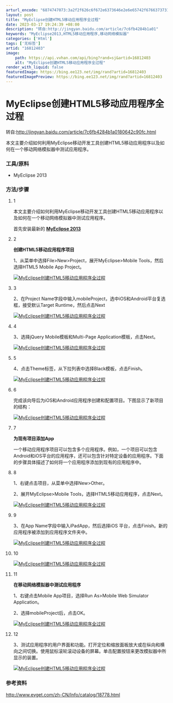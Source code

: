 ```yaml
---
arturl_encode: "6874747073:3a2f2f626c6f672e6373646e2e6e65742f6766373731313135:2f61727469636c652f64657461696c732f3136383132343033"
layout: post
title: "MyEclipse创建HTML5移动应用程序全过程"
date: 2023-03-17 19:24:39 +08:00
description: "转自:http://jingyan.baidu.com/article/7c6fb4284b1a01"
keywords: "MyEclipse2013,HTML5移动应用程序,移动网络模拟器"
categories: ['Html']
tags: ['无标签']
artid: "16812403"
image:
    path: https://api.vvhan.com/api/bing?rand=sj&artid=16812403
    alt: "MyEclipse创建HTML5移动应用程序全过程"
render_with_liquid: false
featuredImage: https://bing.ee123.net/img/rand?artid=16812403
featuredImagePreview: https://bing.ee123.net/img/rand?artid=16812403
---
```


# MyEclipse创建HTML5移动应用程序全过程

转自:http://jingyan.baidu.com/article/7c6fb4284b1a0180642c90fc.html

本文主要介绍如何利用MyEclipse移动开发工具创建HTML5移动应用程序以及如何在一个移动网络模拟器中测试应用程序。

### 工具/原料

* MyEclipse 2013

### 方法/步骤

1. 1

   本文主要介绍如何利用MyEclipse移动开发工具创建HTML5移动应用程序以及如何在一个移动网络模拟器中测试应用程序。

   首先安装最新的
   [**MyEclipse 2013**](http://software.evget.com/Products/3016/feature.html)
2. 2

   **创建HTML5移动应用程序项目**

   1、从菜单中选择File>New>Project，展开MyEclipse>Mobile Tools，然后选择HTML5 Mobile App Project。

   [![MyEclipse创建HTML5移动应用程序全过程](https://i-blog.csdnimg.cn/blog_migrate/90e39daf02af3c6805ab29fab5694947.jpeg)](http://jingyan.baidu.com/album/7c6fb4284b1a0180642c90fc.html?picindex=1)
3. 3

   2、在Project Name字段中输入mobileProject，选中iOS和Android平台复选框，接受默认Target Runtime，然后点击Next

   [![MyEclipse创建HTML5移动应用程序全过程](https://i-blog.csdnimg.cn/blog_migrate/adec8f02d98b0ebc2d230e9df303c04c.jpeg)](http://jingyan.baidu.com/album/7c6fb4284b1a0180642c90fc.html?picindex=2)
4. 4

   3、选择jQuery Mobile模板和Multi-Page Application模板，点击Next。

   [![MyEclipse创建HTML5移动应用程序全过程](https://i-blog.csdnimg.cn/blog_migrate/14e9e9dd2920bb500b66b8076aaa9379.jpeg)](http://jingyan.baidu.com/album/7c6fb4284b1a0180642c90fc.html?picindex=3)
5. 5

   4、点击Theme标签，从下拉列表中选择Black模板，点击Finish。

   [![MyEclipse创建HTML5移动应用程序全过程](https://i-blog.csdnimg.cn/blog_migrate/35bac3c88ea6c84e1899e393c26ad952.jpeg)](http://jingyan.baidu.com/album/7c6fb4284b1a0180642c90fc.html?picindex=4)
6. 6

   完成该向导后为iOS和Android应用程序创建和配置项目。下图显示了新项目的结构：

   [![MyEclipse创建HTML5移动应用程序全过程](https://i-blog.csdnimg.cn/blog_migrate/a27d8b97520f321ead63955f038f1f27.jpeg)](http://jingyan.baidu.com/album/7c6fb4284b1a0180642c90fc.html?picindex=5)
7. 7

   **为现有项目添加App**

   一个移动应用程序项目可以包含多个应用程序。例如，一个项目可以包含Android和iOS平台的应用程序，还可以包含针对特定设备的应用程序。下面的步骤具体描述了如何将一个应用程序添加到现有的应用程序中。
8. 8

   1、右键点击项目，从菜单中选择New>Other。

   2、展开MyEclipse>Mobile Tools，选择HTML5移动应用程序，点击Next。

   [![MyEclipse创建HTML5移动应用程序全过程](https://i-blog.csdnimg.cn/blog_migrate/710f4d1ec128e1e8b39b149cd23d7132.jpeg)](http://jingyan.baidu.com/album/7c6fb4284b1a0180642c90fc.html?picindex=6)
9. 9

   3、在App Name字段中输入iPadApp，然后选择iOS 平台，点击Finish。新的应用程序被添加到应用程序文件夹中。

   [![MyEclipse创建HTML5移动应用程序全过程](https://i-blog.csdnimg.cn/blog_migrate/08d3de000f4bb10ac2a54176449abd38.jpeg)](http://jingyan.baidu.com/album/7c6fb4284b1a0180642c90fc.html?picindex=7)
10. 10

    [![MyEclipse创建HTML5移动应用程序全过程](https://i-blog.csdnimg.cn/blog_migrate/2a8b399c3c44ef13e1a5aa61daaf4152.jpeg)](http://jingyan.baidu.com/album/7c6fb4284b1a0180642c90fc.html?picindex=8)
11. 11

    **在移动网络模拟器中测试应用程序**

    1、右键点击Mobile App项目，选择Run As>Mobile Web Simulator Application。

    2、选择mobileProject后，点击OK。

    [![MyEclipse创建HTML5移动应用程序全过程](https://i-blog.csdnimg.cn/blog_migrate/cf624f9ca66e39fc510b23b8dab991c8.jpeg)](http://jingyan.baidu.com/album/7c6fb4284b1a0180642c90fc.html?picindex=9)
12. 12

    3、测试应用程序的用户界面和功能。打开定位和缩放面板放大或在纵向和横向之间切换。使用鼠标滚轮滚动设备的屏幕。单击配置按钮来更改模拟器中所显示的装置。

    [![MyEclipse创建HTML5移动应用程序全过程](https://i-blog.csdnimg.cn/blog_migrate/66f3ee2f6645d0be046ea29261ab3ed8.jpeg)](http://jingyan.baidu.com/album/7c6fb4284b1a0180642c90fc.html?picindex=10)

### 参考资料

<http://www.evget.com/zh-CN/Info/catalog/18778.html>